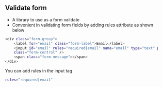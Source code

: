 
## Validate form 

- A library to use as a form validate
- Convenient in validating form fields by adding rules attribute as shown below


```bash
<div class="form-group">
    <label for="email" class="form-label">Email</label>
    <input id="email" rules="required|email" name="email" type="text" placeholder="VD: email@domain.com"
    class="form-control" />
    <span class="form-message"></span>
</div>
```

You can add rules in the input tag

```bash
rules="required|email"
```

